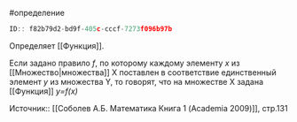 #определение

```javascript
ID:: f82b79d2-bd9f-405c-cccf-7273f096b97b 
```

Определяет [[Функция]].

Если задано правило _f_, по которому каждому элементу _x_ из [[Множество|множества]] X поставлен в соответствие единственный элемент _y_ из множества Y, то говорят, что на множестве X задана [[Функция]] _y=f(x)_

Источник:: [[Соболев А.Б. Математика Книга 1 (Academia 2009)]], стр.131